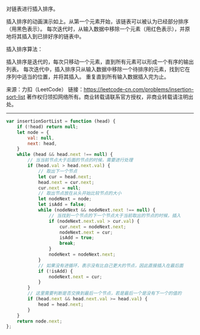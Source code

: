 对链表进行插入排序。

插入排序的动画演示如上。从第一个元素开始，该链表可以被认为已经部分排序（用黑色表示）。
每次迭代时，从输入数据中移除一个元素（用红色表示），并原地将其插入到已排好序的链表中。

插入排序算法：

插入排序是迭代的，每次只移动一个元素，直到所有元素可以形成一个有序的输出列表。
每次迭代中，插入排序只从输入数据中移除一个待排序的元素，找到它在序列中适当的位置，并将其插入。
重复直到所有输入数据插入完为止。

来源：力扣（LeetCode）
链接：https://leetcode-cn.com/problems/insertion-sort-list
著作权归领扣网络所有。商业转载请联系官方授权，非商业转载请注明出处。

---

```javascript
var insertionSortList = function (head) {
    if (!head) return null;
    let node = {
        val: null,
        next: head,
    }
    while (head && head.next !== null) {
        // 当当前节点大于后面的节点的时候，需要进行处理
        if (head.val > head.next.val) {
            // 取出下一个节点
            let cur = head.next;
            head.next = cur.next;
            cur.next = null;
            // 取出节点放在从头开始比较节点的大小
            let nodeNext = node;
            let isAdd = false;
            while (nodeNext && nodeNext.next !== null) {
                // 当找到一个节点的下一个节点大于当前取出的节点的时候，插入
                if (nodeNext.next.val > cur.val) {
                    cur.next = nodeNext.next;
                    nodeNext.next = cur;
                    isAdd = true;
                    break;
                }
                nodeNext = nodeNext.next;
            }
            // 如果没有进循环，表示没有比自己更大的节点，因此直接插入在最后面
            if (!isAdd) {
                nodeNext.next = cur;
            }
        }
        // 这里需要判断是否交换到最后一个节点，若是最后一个是没有下一个的值的
        if (head.next && head.next.val >= head.val) {
            head = head.next;
        }
    }
    return node.next;
};
```